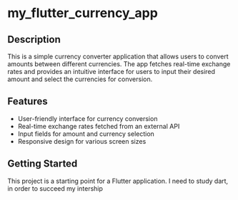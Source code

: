 # my_flutter_currency_app
## Description
This is a simple currency converter application that allows users to convert amounts between different currencies. The app fetches real-time exchange rates and provides an intuitive interface for users to input their desired amount and select the currencies for conversion.

## Features
- User-friendly interface for currency conversion
- Real-time exchange rates fetched from an external API
- Input fields for amount and currency selection
- Responsive design for various screen sizes
## Getting Started

This project is a starting point for a Flutter application.
I need to study dart, in order to succeed my intership
